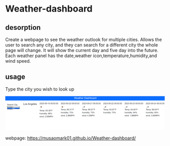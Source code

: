# Weather-dashboard

## desorption  
Create a webpage to see the weather outlook for multiple cities. Allows the user to search any city, and they can search for a different city the whole page will change.
It will show the current day and five day into the future. Each weather panel has the date,weather icon,temperature,humidity,and wind speed.

## usage
Type the city you wish to look up 

<img src="assets/images/Screenshot 2023-09-19 041228.png">


webpage: https://musaomark01.github.io/Weather-dashboard/
